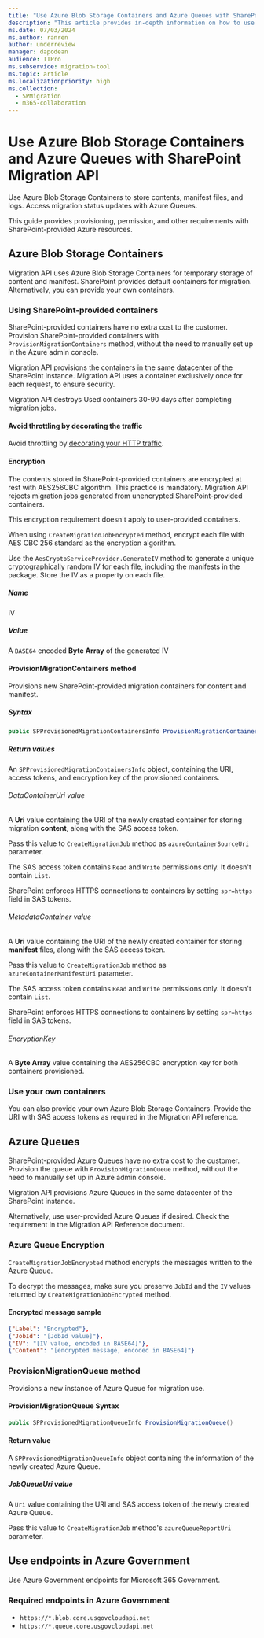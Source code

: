 ```yaml
---
title: "Use Azure Blob Storage Containers and Azure Queues with SharePoint Migration API"
description: "This article provides in-depth information on how to use the SharePoint Migration API with Azure Containers and Queues."
ms.date: 07/03/2024
ms.author: ranren
author: underreview
manager: dapodean
audience: ITPro
ms.subservice: migration-tool
ms.topic: article
ms.localizationpriority: high
ms.collection:
  - SPMigration
  - m365-collaboration
---
```


# Use Azure Blob Storage Containers and Azure Queues with SharePoint Migration API

Use Azure Blob Storage Containers to store contents, manifest files, and logs. Access migration status updates with Azure Queues.

This guide provides provisioning, permission, and other requirements with SharePoint-provided Azure resources.

## Azure Blob Storage Containers

Migration API uses Azure Blob Storage Containers for temporary storage of content and manifest. SharePoint provides default containers for migration. Alternatively, you can provide your own containers.

### Using SharePoint-provided containers

SharePoint-provided containers have no extra cost to the customer. Provision SharePoint-provided containers with `ProvisionMigrationContainers` method, without the need to manually set up in the Azure admin console.

Migration API provisions the containers in the same datacenter of the SharePoint instance. Migration API uses a container exclusively once for each request, to ensure security.

Migration API destroys Used containers 30-90 days after completing migration jobs.

#### Avoid throttling by decorating the traffic

Avoid throttling by [decorating your HTTP traffic](/sharepoint/dev/general-development/how-to-avoid-getting-throttled-or-blocked-in-sharepoint-online#how-to-decorate-your-http-traffic).

#### Encryption

The contents stored in SharePoint-provided containers are encrypted at rest with AES256CBC algorithm. This practice is mandatory. Migration API rejects migration jobs generated from unencrypted SharePoint-provided containers.

This encryption requirement doesn't apply to user-provided containers.

When using `CreateMigrationJobEncrypted` method, encrypt each file with AES CBC 256 standard as the encryption algorithm.

Use the `AesCryptoServiceProvider.GenerateIV` method to generate a unique cryptographically random IV for each file, including the manifests in the package. Store the IV as a property on each file.

##### Name

IV

##### Value

A `BASE64` encoded **Byte Array** of the generated IV

#### ProvisionMigrationContainers method

Provisions new SharePoint-provided migration containers for content and manifest.

##### Syntax

```csharp
public SPProvisionedMigrationContainersInfo ProvisionMigrationContainers()
```

##### Return values

An `SPProvisionedMigrationContainersInfo` object, containing the URI, access tokens, and encryption key of the provisioned containers.

###### DataContainerUri value

A **Uri** value containing the URI of the newly created container for storing migration **content**, along with the SAS access token.

Pass this value to `CreateMigrationJob` method as `azureContainerSourceUri` parameter.

The SAS access token contains `Read` and `Write` permissions only. It doesn't contain `List`.

SharePoint enforces HTTPS connections to containers by setting `spr=https` field in SAS tokens.

###### MetadataContainer value

A **Uri** value containing the URI of the newly created container for storing **manifest** files, along with the SAS access token.

Pass this value to `CreateMigrationJob` method as `azureContainerManifestUri` parameter.

The SAS access token contains `Read` and `Write` permissions only. It doesn't contain `List`.

SharePoint enforces HTTPS connections to containers by setting `spr=https` field in SAS tokens.

###### EncryptionKey

A **Byte Array** value containing the AES256CBC encryption key for both containers provisioned.

### Use your own containers

You can also provide your own Azure Blob Storage Containers. Provide the URI with SAS access tokens as required in the Migration API reference.

## Azure Queues

SharePoint-provided Azure Queues have no extra cost to the customer. Provision the queue with `ProvisionMigrationQueue` method, without the need to manually set up in Azure admin console.

Migration API provisions Azure Queues in the same datacenter of the SharePoint instance.

Alternatively, use user-provided Azure Queues if desired. Check the requirement in the Migration API Reference document.

### Azure Queue Encryption

`CreateMigrationJobEncrypted` method encrypts the messages written to the Azure Queue.

To decrypt the messages, make sure you preserve `JobId` and the `IV` values returned by `CreateMigrationJobEncrypted` method.

#### Encrypted message sample

```json
{"Label": "Encrypted"},
{"JobId": "[JobId value]"},
{"IV": "[IV value, encoded in BASE64]"},
{"Content": "[encrypted message, encoded in BASE64]"}
```

### ProvisionMigrationQueue method

Provisions a new instance of Azure Queue for migration use.

#### ProvisionMigrationQueue Syntax

```csharp
public SPProvisionedMigrationQueueInfo ProvisionMigrationQueue()
```

#### Return value

A `SPProvisionedMigrationQueueInfo` object containing the information of the newly created Azure Queue.

##### JobQueueUri value

A `Uri` value containing the URI and SAS access token of the newly created Azure Queue.

Pass this value to `CreateMigrationJob` method's `azureQueueReportUri` parameter.

## Use endpoints in Azure Government

Use Azure Government endpoints for Microsoft 365 Government.

### Required endpoints in Azure Government

- `https://*.blob.core.usgovcloudapi.net`
- `https://*.queue.core.usgovcloudapi.net`
